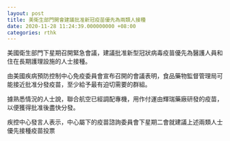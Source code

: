 ```yaml
---
layout: post
title: 美衛生部門開會建議批准新冠疫苗優先為兩類人接種
date: 2020-11-28 11:24:39.000000000 +08:00
categories: rthk
---
```


美國衛生部門下星期召開緊急會議，建議批准新型冠狀病毒疫苗優先為醫護人員和住在長期護理設施的人士接種。

由美國疾病預防控制中心免疫委員會宣布召開的會議表明，食品藥物監督管理局可能接近批准分發疫苗，至少給予最有迫切需要的群組。

據熟悉情況的人士說，聯合航空已經調配專機，用作付運由輝瑞藥廠研發的疫苗，以便獲得批准後盡快分發。

疾控中心發言人表示，中心屬下的疫苗諮詢委員會下星期二會就建議上述兩類人士優先接種疫苗投票
